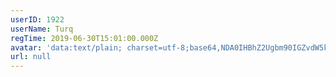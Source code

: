 ```yaml
---
userID: 1922
userName: Turq
regTime: 2019-06-30T15:01:00.000Z
avatar: 'data:text/plain; charset=utf-8;base64,NDA0IHBhZ2Ugbm90IGZvdW5kCg=='
url: null
---
```



